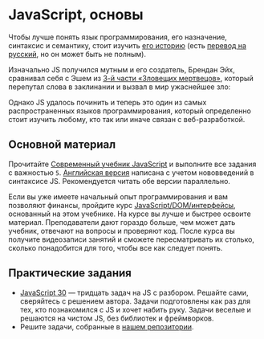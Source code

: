 # JavaScript, основы

Чтобы лучше понять язык программирования, его назначение, синтаксис и семантику, стоит изучить [его историю](https://auth0.com/blog/a-brief-history-of-javascript/) \(есть [перевод на русский](https://habrahabr.ru/company/livetyping/blog/324196/), но он может быть не полным\).

Изначально JS получился мутным и его создатель, Брендан Эйх, сравнивал себя с Эшем из [3-й части «Зловещих мертвецов»](https://ru.wikipedia.org/wiki/Армия_тьмы), который перепутал слова в заклинании и вызвал в мир ужаснейшее зло:

Однако JS удалось починить и теперь это один из самых распространенных языков программирования, который определенно стоит изучить любому, кто так или иначе связан с веб-разработкой.

## Основной материал

Прочитайте [Современный учебник JavaScript](http://learn.javascript.ru/) и выполните все задания с важностью `5`. [Английская версия](http://javascript.info/) написана с учетом нововведений в синтаксисе JS. Рекомендуется читать обе версии параллельно.

Если вы уже имеете начальный опыт программирования и вам позволяют финансы, пройдите курс [JavaScript/DOM/интерфейсы](http://learn.javascript.ru/courses/js), основанный на этом учебнике. На курсе вы лучше и быстрее освоите материал. Преподаватели дают гораздо больше, чем может дать учебник, отвечают на вопросы и проверяют код. После курса вы получите видеозаписи занятий и сможете пересматривать их столько, сколько понадобится для того, чтобы все как следует понять.

## Практические задания

* [JavaScript 30](https://javascript30.com) — тридцать задач на JS с разбором. Решайте сами, сверяйтесь с решением автора. Задачи подготовлены как раз для тех, кто познакомился с JS и хочет набить руку. Задачи веселые и решаются на чистом JS, без библиотек и фреймворков.
* Решите задачи, собранные в [нашем репозитории](javascript-osnovy.md).

